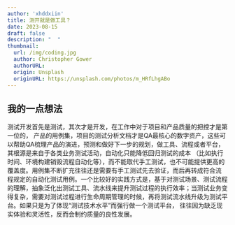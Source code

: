 ```yaml
---
author: 'xhddxiin'
title: 测开就是做工具？
date: 2023-08-15
draft: false
description: "  "
thumbnail:
  url: /img/coding.jpg
  author: Christopher Gower
  authorURL:
  origin: Unsplash
  originURL: https://unsplash.com/photos/m_HRfLhgABo
---
```

## 我的一点想法
测试开发首先是测试，其次才是开发，在工作中对于项目和产品质量的把控才是第一位的， 产品的用例集，项目的测试分析文档才是QA最核心的数字资产，这些可
以帮助QA梳理产品的演进，预测和做好下一步的规划，做工具、流程或者平台，其根源是来自于各类业务测试活动，自动化只能降低回归测试的成本 （比如执行
时间、环境构建销毁流程自动化等），而不能取代手工测试，也不可能提供更高的覆盖度。用例集不断扩充往往还是需要有手工测试先去验证，而后再转成符合流
程规定的自动化测试用例。一个比较好的实践方式是，基于对测试场景、测试流程的理解，抽象泛化出测试工具、流水线来提升测试过程的执行效率；当测试业务变
得复杂，需要对测试过程进行生命周期管理的时候，再将测试流水线升级为测试平台。如果只是为了体现“测试技术水平”而强行做一个测试平台， 往往因为缺乏现
实体验和灵活性，反而会制约质量的良性发展。